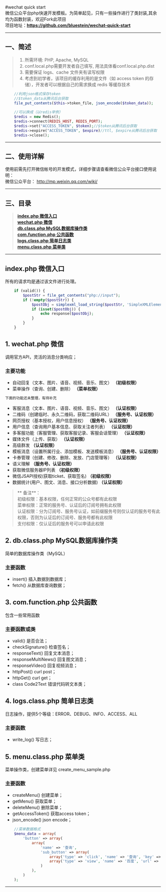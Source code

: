 #wechat quick start  
微信公众平台php快速开发模板。为简单起见，只有一些操作进行了类封装,其余均为函数封装，欢迎Fork此项目  
项目地址：**https://github.com/bluestein/wechat-quick-start**

---

## 一、简述
> 1. 所需环境: PHP, Apache, MySQL  
> 2. conf.local.php需要开发者自己填写, 用法具体看conf.local.php.dist
> 3. 需要保证 logs、cache 文件夹有读写权限
> 4. 考虑到初学者，该项目的缓存利用的是文件（如 access token 的存储），开发者可以根据自己的需求换成 redis 等缓存技术  

```php
    //利用json格式保存token
    //$token_data从腾讯后台获取
    file_put_contents($this->token_file, json_encode($token_data));
    
    //可以换成（以redis举例）
    $redis = new Redis();
    $redis->connect(REDIS_HOST, REDIS_PORT);
    $redis->set("ACCESS_TOKEN", $token);//$token从腾讯后台获取
    $redis->expire("ACCESS_TOKEN", $expire)//ttl, $expire从腾讯后台获取
    $redis->close();    
```
---

## 二、使用详解
使用前需先打开微信帐号的开发模式，详细步骤请查看微信公众平台接口使用说明：  
微信公众平台： http://mp.weixin.qq.com/wiki/

---

## 三、目录
> **[index.php 微信入口](#user-content-indexphp-微信入口)**  
> **[wechat.php 微信](#user-content-1-wechatphp-微信)**  
> **[db.class.php MySQL数据库操作类](#user-content-2-dbclassphp-MySQL数据库操作类)**  
> **[com.function.php 公共函数](#user-content-3-comfunctionphp-公共函数)**  
> **[logs.class.php 简单日志类](#user-content-4-简单日志类)**  
> **[menu.class.php 菜单类](#user-content-5-菜单类)**  

---

## index.php 微信入口
所有的请求均是通过该文件进行处理。
```php
    if (valid()) {
        $postStr = file_get_contents("php://input");
        if (!empty($postStr)) {
            $postObj = simplexml_load_string($postStr, 'SimpleXMLElement', LIBXML_NOCDATA);
            if (isset($postObj)) {
                echo response($postObj);
            }
        }
    }
```

## 1. wechat.php 微信
调用官方API，灵活的消息分类响应；

### 主要功能
- 自动回复（文本、图片、语音、视频、音乐、图文） **（初级权限）**
- 菜单操作（查询、创建、删除） **（菜单权限）**

```bash
下面的功能还未整理，有待补充
```
- 客服消息（文本、图片、语音、视频、音乐、图文） **（认证权限）**
- 二维码（创建临时、永久二维码，获取二维码URL） **（服务号、认证权限）**
- 网页授权（基本授权，用户信息授权） **（服务号、认证权限）**
- 用户信息（查询用户基本信息、获取关注者列表） **（认证权限）**
- 多客服功能（客服管理、获取客服记录、客服会话管理） **（认证权限）**
- 媒体文件（上传、获取） **（认证权限）**
- 高级群发 **（认证权限）**
- 模板消息（设置所属行业、添加模板、发送模板消息） **（服务号、认证权限）**
- 卡券管理（创建、修改、删除、发放、门店管理等） **（认证权限）**
- 语义理解 **（服务号、认证权限）**
- 获取微信服务器IP列表 **（初级权限）**  
- 微信JSAPI授权(获取ticket、获取签名) **（初级权限）**  
- 数据统计(用户、图文、消息、接口分析数据) **（认证权限）**

> ** 备注**：  
> 初级权限：基本权限，任何正常的公众号都有此权限  
> 菜单权限：正常的服务号、认证后的订阅号拥有此权限  
> 认证权限：分为订阅号、服务号认证，如前缀服务号则仅认证的服务号有此权限，否则为认证后的订阅号、服务号都有此权限  
> 支付权限：仅认证后的服务号可以申请此权限

## 2. db.class.php MySQL数据库操作类
简单的数据库操作类（MySQL）

### 主要函数
- insert() 插入数据到数据库；
- fetch() 从数据库查询数据；

## 3. com.function.php 公共函数
包含一些常用函数

### 主要函数或类
- valid() 是否合法；
- checkSignature() 检查签名；
- responseText() 回复文本消息；
- responseMultiNews() 回复图文消息；
- responseVideo() 回复视频消息；
- httpPost() curl post；
- httpGet() curl get；
- class Code2Text 错误代码转文本类；

## 4. logs.class.php 简单日志类
日志操作，提供5个等级：ERROR、DEBUG、INFO、ACCESS、ALL

### 主要函数
- write_log() 写日志；

## 5. menu.class.php 菜单类
菜单操作类，创建菜单详见 create_menu_sample.php

### 主要函数
- createMenu() 创建菜单；
- getMenu() 获取菜单；
- deleteMenu() 删除菜单；
- getAccessToken() 获取access token；
- json_encode() json encode；  

```php
    //菜单数据格式
    $menu_data = array(
        'button' => array(
            array(
                'name' => '查询',
                'sub_button' => array(
                    array('type' => 'click', 'name' => '查询', 'key' => 'MENU_CX'),
                    array('type' => 'view', 'name' => '百度', 'url' => 'http://www.baidu.com'),
                )
            ),
        )
    );
```  
---

